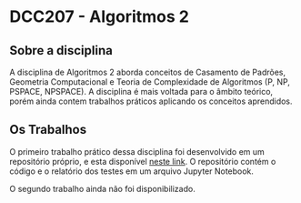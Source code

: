 # DCC207 - Algoritmos 2

## Sobre a disciplina

A disciplina de Algoritmos 2 aborda conceitos de Casamento de Padrões, Geometria Computacional e Teoria de Complexidade de Algoritmos (P, NP, PSPACE, NPSPACE). A disciplina é mais voltada para o âmbito teórico, porém ainda contem trabalhos práticos aplicando os conceitos aprendidos.

## Os Trabalhos

O primeiro trabalho prático dessa disciplina foi desenvolvido em um repositório próprio, e esta disponível [neste link](https://github.com/tekukas/classificador-linear-2d). O repositório contém o código e o relatório dos testes em um arquivo Jupyter Notebook.

O segundo trabalho ainda não foi disponibilizado.